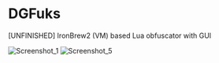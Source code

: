 # DGFuks
[UNFINISHED] IronBrew2 (VM) based Lua obfuscator with GUI

![Screenshot_1](https://user-images.githubusercontent.com/37979538/170980872-6cc1f666-3961-47a3-982a-8526111fe977.png)
![Screenshot_5](https://user-images.githubusercontent.com/37979538/170980882-36d9dd3c-08d4-47aa-b417-07d744425958.png)
